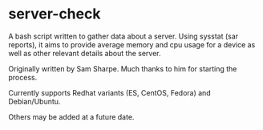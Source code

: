 # server-check

A bash script written to gather data about a server. Using sysstat (sar reports),
it aims to provide average memory and cpu usage for a device as well as other
relevant details about the server.

Originally written by Sam Sharpe. Much thanks to him for starting the process.

Currently supports Redhat variants (ES, CentOS, Fedora) and Debian/Ubuntu.

Others may be added at a future date.
